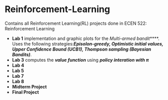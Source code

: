 # Reinforcement-Learning
Contains all Reinforcement Learning(RL) projects done in ECEN 522: Reinforcement Learning
* **Lab 1** implementation and graphic plots for the _Multi-armed bandit_****. Uses the following strategies:_**Episolon-greedy, Optimistic initial values, Upper Confidence Bound (UCB1), Thompson sampling (Bayesian Bandits)**_.
* **Lab 3** computes the _**value function**_ using _**policy interation with $\pi$**_
* **Lab 4**
* **Lab 5**
* **Lab 7**
* **Lab 8**
* **Midterm Project**
* **Final Project**
